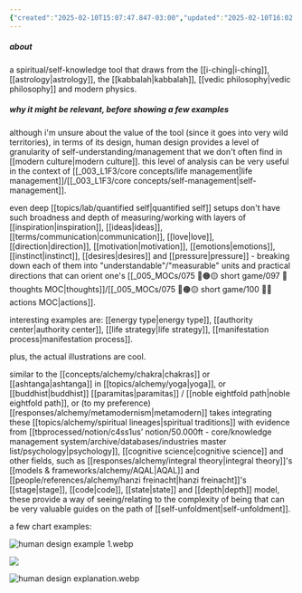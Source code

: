 ```yaml
---
{"created":"2025-02-10T15:07:47.847-03:00","updated":"2025-02-10T16:02:46.271-03:00","tags":["tool","alchemy","🌱"],"relevancescore":82,"dg-publish":true,"notestage":["🌱"],"permalink":"/projects-and-tools/tools/alchemy/human-design/","dgPassFrontmatter":true}
---
```


##### about

a spiritual/self-knowledge tool that draws from the [[i-ching\|i-ching]], [[astrology\|astrology]], the [[kabbalah\|kabbalah]], [[vedic philosophy\|vedic philosophy]] and modern physics.

##### why it might be relevant, before showing a few examples

although i'm unsure about the value of the tool (since it goes into very wild territories), in terms of its design, human design provides a level of granularity of self-understanding/management that we don't often find in [[modern culture\|modern culture]]. this level of analysis can be very useful in the context of [[_003_L1F3/core concepts/life management\|life management]]/[[_003_L1F3/core concepts/self-management\|self-management]].

even deep [[topics/lab/quantified self\|quantified self]] setups don't have such broadness and depth of measuring/working with layers of [[inspiration\|inspiration]], [[ideas\|ideas]], [[terms/communication\|communication]], [[love\|love]], [[direction\|direction]], [[motivation\|motivation]], [[emotions\|emotions]], [[instinct\|instinct]], [[desires\|desires]] and [[pressure\|pressure]] - breaking down each of them into "understandable"/"measurable" units and practical directions that can orient one's [[_005_MOCs/075 🔴🟠🟡 short game/097 💭 thoughts MOC\|thoughts]]/[[_005_MOCs/075 🔴🟠🟡 short game/100 💪🏻 actions MOC\|actions]].

interesting examples are: [[energy type\|energy type]], [[authority center\|authority center]], [[life strategy\|life strategy]], [[manifestation process\|manifestation process]].

plus, the actual illustrations are cool.

similar to the [[concepts/alchemy/chakra\|chakras]] or [[ashtanga\|ashtanga]] in [[topics/alchemy/yoga\|yoga]], or [[buddhist\|buddhist]] [[paramitas\|paramitas]] / [[noble eightfold path\|noble eightfold path]], or (to my preference) [[responses/alchemy/metamodernism\|metamodern]] takes integrating these [[topics/alchemy/spiritual lineages\|spiritual traditions]] with evidence from [[tbprocessed/notion/c4ss1us’ notion/50.000ft - core/knowledge management system/archive/databases/industries master list/psychology\|psychology]], [[cognitive science\|cognitive science]] and other fields, such as [[responses/alchemy/integral theory\|integral theory]]'s [[models & frameworks/alchemy/AQAL\|AQAL]] and [[people/references/alchemy/hanzi freinacht\|hanzi freinacht]]'s [[stage\|stage]], [[code\|code]], [[state\|state]] and [[depth\|depth]] model, these provide a way of seeing/relating to the complexity of being that can be very valuable guides on the path of [[self-unfoldment\|self-unfoldment]].

a few chart examples:

![human design example 1.webp](/img/user/assets/human%20design%20example%201.webp)

![](https://i.imgur.com/uq4QfX6.png)

![human design explanation.webp](/img/user/assets/human%20design%20explanation.webp)